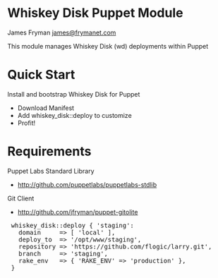 # Whiskey Disk Puppet Module

James Fryman <james@frymanet.com>

This module manages Whiskey Disk (wd) deployments within Puppet

# Quick Start

Install and bootstrap Whiskey Disk for Puppet

* Download Manifest
* Add whiskey_disk::deploy to customize
* Profit!

# Requirements

Puppet Labs Standard Library
- http://github.com/puppetlabs/puppetlabs-stdlib

Git Client
- http://github.com/jfryman/puppet-gitolite 

<pre>
 whiskey_disk::deploy { 'staging':
   domain     => [ 'local' ],
   deploy_to  => '/opt/www/staging',
   repository => 'https://github.com/flogic/larry.git',
   branch     => 'staging',
   rake_env   => { 'RAKE_ENV' => 'production' },
 } 
</pre>
